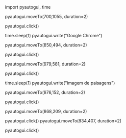 import pyautogui, time

pyautogui.moveTo(700,1055, duration=2)

pyautogui.click()

time.sleep(1)
pyautogui.write("Google Chrome")

pyautogui.moveTo(850,494, duration=2)

pyautogui.click()

pyautogui.moveTo(979,581, duration=2)

pyautogui.click()

time.sleep(1)
pyautogui.write("imagem de paisagens")

pyautogui.moveTo(976,152, duration=2)

pyautogui.click()

pyautogui.moveTo(868,209, duration=2)

pyautogui.click()
pyautogui.moveTo(834,407, duration=2)

pyautogui.click()
